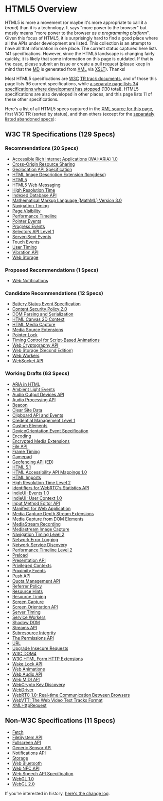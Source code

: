 # HTML5 Overview

HTML5 is more a movement (or maybe it's more appropriate to call it a *brand*) than it is a technology. It says "more power to the browser" but mostly means "more power to the browser *as a programming platform*". Given this focus of HTML5, it is surprisingly hard to find a good place where all the APIs under development are listed. This collection is an attempt to have all that information in one place. The current status captured here lists 141 specifications. However, since the HTML5 landscape is changing fairly quickly, it is likely that some information on this page is outdated. If that is the case, please submit an issue or create a pull request (please keep in mind that the [MD](README.md) is generated from [XML](html5.xml) via [XSLT](XSLT/xml2md.xsl)). Thanks!

Most HTML5 specifications are [W3C](http://www.w3.org/ "World Wide Web Consortium") [TR track documents](http://www.w3.org/2014/Process-20140801/#rec-advance "W3C Technical Reports"), and of those this page lists 96 current specifications, while [a separate page lists 34 specifications where development has stopped](MD/abandoned.md) (130 total). HTML5 specifications are also developed in other places, and this page lists 11 of these other specifications.

Here's a list of all HTML5 specs captured in the [XML source for this page](html5.xml), first W3C TR (sorted by status), and then others (except for the [separately listed abandoned specs](MD/abandoned.md)):

## W3C TR Specifications (129 Specs)

### Recommendations (20 Specs)

* [Accessible Rich Internet Applications (WAI-ARIA) 1.0](http://www.w3.org/TR/wai-aria "Accessibility of web content requires semantic information about widgets, structures, and behaviors, in order to allow assistive technologies to convey appropriate information to persons with disabilities. This specification provides an ontology of roles, states, and properties that define accessible user interface elements and can be used to improve the accessibility and interoperability of web content and applications. These semantics are designed to allow an author to properly convey user interface behaviors and structural information to assistive technologies in document-level markup.")
* [Cross-Origin Resource Sharing](http://www.w3.org/TR/cors "This document defines a mechanism to enable client-side cross-origin requests. Specifications that enable an API to make cross-origin requests to resources can use the algorithms defined by this specification. If such an API is used on http://example.org resources, a resource on http://hello-world.example can opt in using the mechanism described by this specification (e.g., specifying Access-Control-Allow-Origin: http://example.org as response header), which would allow that resource to be fetched cross-origin from http://example.org.")
* [Geolocation API Specification](http://www.w3.org/TR/geolocation-API "This specification defines an API that provides scripted access to geographical location information associated with the hosting device.")
* [HTML Image Description Extension (longdesc)](http://www.w3.org/TR/html-longdesc "This specification defines a longdesc attribute (based on the longdesc attribute of HTML 4) to link descriptions to images in HTML5 content. By allowing a hyperlink inside another one, this document explicitly redefines the HTML concept of hyperlink in a limited set of circumstances.")
* [HTML5](http://www.w3.org/TR/html5 "This specification defines the 5th major revision of the core language of the World Wide Web: the Hypertext Markup Language (HTML). In this version, new features are introduced to help Web application authors, new elements are introduced based on research into prevailing authoring practices, and special attention has been given to defining clear conformance criteria for user agents in an effort to improve interoperability.")
* [HTML5 Web Messaging](http://www.w3.org/TR/webmessaging "This specification defines two mechanism for communicating between browsing contexts in HTML documents.")
* [High Resolution Time](http://www.w3.org/TR/hr-time "This specification defines a JavaScript interface that provides the current time in sub-millisecond resolution and such that it is not subject to system clock skew or adjustments.")
* [Indexed Database API](http://www.w3.org/TR/IndexedDB "This document defines APIs for a database of records holding simple values and hierarchical objects. Each record consists of a key and some value. Moreover, the database maintains indexes over records it stores. An application developer directly uses an API to locate records either by their key or by using an index. A query language can be layered on this API. An indexed database can be implemented using a persistent B-tree data structure.")
* [Mathematical Markup Language (MathML) Version 3.0](http://www.w3.org/TR/MathML3 " This specification defines the Mathematical Markup Language, or MathML. MathML is a markup language for describing mathematical notation and capturing both its structure and content. The goal of MathML is to enable mathematics to be served, received, and processed on the World Wide Web, just as HTML has enabled this functionality for text. This specification of the markup language MathML is intended primarily for a readership consisting of those who will be developing or implementing renderers or editors using it, or software that will communicate using MathML as a protocol for input or output. It is not a User's Guide but rather a reference document. MathML can be used to encode both mathematical notation and mathematical content. About thirty-eight of the MathML tags describe abstract notational structures, while another about one hundred and seventy provide a way of unambiguously specifying the intended meaning of an expression. Additional chapters discuss how the MathML content and presentation elements interact, and how MathML renderers might be implemented and should interact with browsers. Finally, this document addresses the issue of special characters used for mathematics, their handling in MathML, their presence in Unicode, and their relation to fonts. While MathML is human-readable, authors typically will use equation editors, conversion programs, and other specialized software tools to generate MathML. Several versions of such MathML tools exist, both freely available software and commercial products, and more are under development.")
* [Navigation Timing](http://www.w3.org/TR/navigation-timing "This specification defines an interface for web applications to access timing information related to navigation and elements.")
* [Page Visibility](http://www.w3.org/TR/page-visibility "This specification defines a means for site developers to programmatically determine the current visibility state of the page in order to develop power and CPU efficient web applications.")
* [Performance Timeline](http://www.w3.org/TR/performance-timeline "This specification defines an interface for web applications to access timing information related to navigation and elements.")
* [Pointer Events](http://www.w3.org/TR/pointerevents "This document defines events and related interfaces for handling hardware agnostic pointer input from devices like a mouse, pen, or touchscreen. For compatibility with existing mouse-based content, this specification also describes a mapping to fire DOM3 Mouse Events for pointer device types other than mouse.")
* [Progress Events](http://www.w3.org/TR/progress-events "The Progress Events specification defines an event interface that can be used for measuring progress; e.g. HTTP entity body transfers. This specification is primarily meant to be used by other specifications.")
* [Selectors API Level 1](http://www.w3.org/TR/selectors-api "The Selectors API specification defines methods for retrieving Element nodes from the DOM by matching against a group of selectors.")
* [Server-Sent Events](http://www.w3.org/TR/eventsource "This specification defines an API for opening an HTTP connection for receiving push notifications from a server in the form of DOM events. The API is designed such that it can be extended to work with other push notification schemes such as Push SMS.")
* [Touch Events](http://www.w3.org/TR/touch-events "The Touch Events specification defines a set of low-level events that represent one or more points of contact with a touch-sensitive surface, and changes of those points with respect to the surface and any DOM elements displayed upon it (e.g. for touch screens) or associated with it (e.g. for drawing tablets without displays). It also addresses pen-tablet devices, such as drawing tablets, with consideration toward stylus capabilities.")
* [User Timing](http://www.w3.org/TR/user-timing "This specification defines an interface to help web developers measure the performance of their applications by giving them access to high precision timestamps.")
* [Vibration API](http://www.w3.org/TR/vibration "This specification defines an API that provides access to the vibration mechanism of the hosting device. Vibration is a form of tactile feedback.")
* [Web Storage](http://www.w3.org/TR/webstorage "This specification defines an API for persistent data storage of key-value pair data in Web clients.")

### Proposed Recommendations (1 Specs)

* [Web Notifications](http://www.w3.org/TR/notifications "Web notifications defines an API for end-user notifications. A notification allows alerting the user outside the context of a web page of an occurrence, such as the delivery of email.")

### Candidate Recommendations (12 Specs)

* [Battery Status Event Specification](http://www.w3.org/TR/battery-status "This specification defines a new DOM event type that provides information about the battery status of the hosting device and associated auxiliary devices.")
* [Content Security Policy 2.0](http://www.w3.org/TR/CSP2 "This document defines a policy language used to declare a set of content restrictions for a web resource, and a mechanism for transmitting the policy from a server to a client where the policy is enforced.")
* [DOM Parsing and Serialization](http://www.w3.org/TR/DOM-Parsing "This specification defines various APIs for programmatic access to HTML and generic XML parsers by web applications for use in parsing and serializing DOM nodes.")
* [HTML Canvas 2D Context](http://www.w3.org/TR/2dcontext "This specification defines the 2D Context for the HTML canvas element. The 2D Context provides objects, methods, and properties to draw and manipulate graphics on a canvas drawing surface.")
* [HTML Media Capture](http://www.w3.org/TR/html-media-capture "This specification defines HTML form enhancements that provide access to the audio, image and video capture capabilities of the device.")
* [Media Source Extensions](http://www.w3.org/TR/media-source "This specification extends HTMLMediaElement to allow JavaScript to generate media streams for playback. Allowing JavaScript to generate streams facilitates a variety of use cases like adaptive streaming and time shifting live streams.")
* [Pointer Lock](http://www.w3.org/TR/pointerlock "This specification defines an API that provides scripted access to raw mouse movement data while locking the target of mouse events to a single element and removing the cursor from view. This is an essential input mode for certain classes of applications, especially first person perspective 3D applications and 3D modelling software.")
* [Timing Control for Script-Based Animations](http://www.w3.org/TR/animation-timing "This document defines an API web page authors can use to write script-based animations where the user agent is in control of limiting the update rate of the animation. The user agent is in a better position to determine the ideal animation rate based on whether the page is currently in a foreground or background tab, what the current load on the CPU is, and so on. Using this API should therefore result in more appropriate utilization of the CPU by the browser.")
* [Web Cryptography API](http://www.w3.org/TR/WebCryptoAPI "This specification describes a JavaScript API for performing basic cryptographic operations in web applications, such as hashing, signature generation and verification, and encryption and decryption. Additionally, it describes an API for applications to generate and/or manage the keying material necessary to perform these operations. Uses for this API range from user or service authentication, document or code signing, and the confidentiality and integrity of communications.")
* [Web Storage (Second Edition)](http://www.w3.org/TR/webstorage "This specification defines an API for persistent data storage of key-value pair data in Web clients.")
* [Web Workers](http://www.w3.org/TR/workers "This specification defines an API that allows Web application authors to spawn background workers running scripts in parallel to their main page. This allows for thread-like operation with message-passing as the coordination mechanism.")
* [WebSocket API](http://www.w3.org/TR/websockets "This specification defines an API that enables Web pages to use the WebSocket protocol (defined by the IETF) for two-way communication with a remote host.")

### Working Drafts (63 Specs)

* [ARIA in HTML](http://www.w3.org/TR/html-aria "This specification defines the web developer rules (author conformance requirements) for the use of WAI-ARIA attributes on HTML 5.1 elements. It also defines requirements for Conformance Checking tools.")
* [Ambient Light Events](http://www.w3.org/TR/ambient-light "This specification defines a means to receive events that correspond to a light sensor detecting the presence of a light.")
* [Audio Output Devices API](http://www.w3.org/TR/audio-output "This document defines a set of JavaScript APIs that let a Web application manage how audio is rendered on the user audio output devices.")
* [Audio Processing API](http://www.w3.org/TR/audioproc "This specification introduces and compares two client-side APIs for processing and synthesizing real-time audio streams in the browser.")
* [Beacon](http://www.w3.org/TR/beacon "This specification defines an interoperable means for site developers to asynchronously transfer data from the user agent to a web server, with the user agent taking the responsibility to eventually send the data.")
* [Clear Site Data](http://www.w3.org/TR/clear-site-data "This document defines an imperative mechanism which allows web developers to instruct a user agent to clear a user's locally stored data related to a host and its subdomains.")
* [Clipboard API and Events](http://www.w3.org/TR/clipboard-apis "This document describes APIs for clipboard operations such as copy, cut and paste in web applications.")
* [Credential Management Level 1](http://www.w3.org/TR/credential-management-1 "This specification describes an imperative API enabling a website to request a user's credentials from a user agent, and to help the user agent correctly store user credentials for future use.")
* [Custom Elements](http://www.w3.org/TR/custom-elements "This specification describes the method for enabling the author to define and use new types of DOM elements in a document.")
* [DeviceOrientation Event Specification](http://www.w3.org/TR/orientation-event "This specification defines several new DOM event types that provide information about the physical orientation and motion of a hosting device.")
* [Encoding](http://www.w3.org/TR/encoding "While encodings have been defined to some extent, implementations have not always implemented them in the same way, have not always used the same labels, and often differ in dealing with undefined and former proprietary areas of encodings. This specification attempts to fill those gaps so that new implementations do not have to reverse engineer encoding implementations of the market leaders and existing implementations can converge.")
* [Encrypted Media Extensions](http://www.w3.org/TR/encrypted-media "This proposal extends HTMLMediaElement providing APIs to control playback of protected content. The API supports use cases ranging from simple clear key decryption to high value video (given an appropriate user agent implementation). License/key exchange is controlled by the application, facilitating the development of robust playback applications supporting a range of content decryption and protection technologies. This specification does not define a content protection or Digital Rights Management system. Rather, it defines a common API that may be used to discover, select and interact with such systems as well as with simpler content encryption systems. Implementation of Digital Rights Management is not required for compliance with this specification: only the simple clear key system is required to be implemented as a common baseline. The common API supports a simple set of content encryption capabilities, leaving application functions such as authentication and authorization to page authors. This is achieved by requiring content protection system-specific messaging to be mediated by the page rather than assuming out-of-band communication between the encryption system and a license or other server.")
* [File API](http://www.w3.org/TR/FileAPI "This specification provides an API for representing file objects in web applications, as well as programmatically selecting them and accessing their data.")
* [Frame Timing](http://www.w3.org/TR/frame-timing "This specification defines an interface to help web developers measure the performance of their applications by giving them access to frame performance data to facilitate smoothness (i.e. Frames per Second and Time to Frame) measurements.")
* [Gamepad](http://www.w3.org/TR/gamepad "The Gamepad specification defines a low-level interface that represents gamepad devices.")
* [Geofencing API](http://www.w3.org/TR/geofencing "This specification defines an API that lets webapps setup geographic boundaries around specific locations and then receive notifications when the hosting device enters or leaves those areas.") ([ED](https://w3c.github.io/geofencing-api/ "Editor's Draft"))
* [HTML 5.1](http://www.w3.org/TR/html51 "This specification defines the 5th major version, first minor revision of the core language of the World Wide Web: the Hypertext Markup Language (HTML). In this version, new features continue to be introduced to help Web application authors, new elements continue to be introduced based on research into prevailing authoring practices, and special attention continues to be given to defining clear conformance criteria for user agents in an effort to improve interoperability.")
* [HTML Accessibility API Mappings 1.0](http://www.w3.org/TR/html-aam-1.0 "HTML Accessibility API Mappings (HTML-AAM) defines how user agents map HTML 5.1 elements and attributes to platform accessibility application programming interfaces (APIs). It leverages and extends the Core Accessibility API Mappings 1.1 and the Accessible Name and Description: Computation and API Mappings 1.1 for use with the HTML 5.1 host language. Documenting these mappings promotes interoperable exposure of roles, states, properties, and events implemented by accessibility APIs and helps to ensure that this information appears in a manner consistent with author intent.")
* [HTML Imports](http://www.w3.org/TR/html-imports "HTML Imports are a way to include and reuse HTML documents in other HTML documents.")
* [High Resolution Time Level 2](http://www.w3.org/TR/hr-time-2 "This specification defines an API that provides the current time in sub-millisecond resolution and such that it is not subject to system clock skew or adjustments.")
* [Identifiers for WebRTC's Statistics API](http://www.w3.org/TR/webrtcstats "This document defines a set of JavaScript APIs that allow access to the statistical information about a PeerConnection.")
* [IndieUI: Events 1.0](http://www.w3.org/TR/indie-ui-events "IndieUI: Events 1.0 is an abstraction between physical, device-specific user interaction events and inferred user intent such as scrolling or changing values. This provides an intermediate layer between device- and modality-specific user interaction events, and the basic user interface functionality used by web applications. IndieUI: Events focuses on granular user interface interactions such as scrolling the view, canceling an action, changing the value of a user input widget, selecting a range, placing focus on an object, etc. Implementing platforms will combine modality-specific user input, user idiosyncratic heuristics to determine the specific corresponding Indie UI event, and send that to the web application in addition to the modality-specific input such as mouse or keyboard events, should applications wish to process it.")
* [IndieUI: User Context 1.0](http://www.w3.org/TR/indie-ui-context "IndieUI: User Context defines a set of preferences that users can choose to expose to web applications, and an API for user agents to access the preferences and listen for changes. User can set preferences for features such as screen and font size, color, and typographical preferences. Users with disabilities can provide information about assistive technologies in use, indicate that the display is in an accessibility mode, and indicate whether and what kind of subtitles and audio descriptions they need. Web applications can use this information to optimize the presentation without a requirement to target a specific device, operating system, or locale. While customizations based on these properties benefit users, the information could also be used to make assumptions about users or compromise anonymity. Therefore, the specification includes user agent requirements to allow users to opt out and choose not to expose information on a category basis to preserve privacy.")
* [Input Method Editor API](http://www.w3.org/TR/ime-api "This specification defines an ”IME API” that provides Web applications with scripted access to an IME (input-method editor) associated with a hosting user agent. This IME API includes: an InputMethodContext interface, which provides methods to retrieve detailed data from an in-progress IME composition; and a Composition dictionary, which represents read-only attributes about the current composition, such as the actual text and its style. This API is designed to be used in conjunction with DOM events.")
* [Manifest for Web Application](http://www.w3.org/TR/appmanifest "This specification defines a JSON-based manifest that provides developers with a centralized place to put metadata associated with a web application. This includes, but is not limited to, the web application's name, links to icons, as well as the preferred URL to open when a user launches the web application. The manifest also allows developers to declare a default orientation for their web application, as well as providing the ability to set the display mode for the application (e.g., in fullscreen). Additionally, the manifest allows a developer to ”scope” a web application to a URL. This restricts the URLs to which the application can be navigated and provides a means to ”deep link” into a web application from other applications. Using this metadata, user agents can provide developers with means to create user experiences that are more comparable to that of a native application. In addition, this specification defines the manifest link type, which provides a declarative means for a document to be associated with a manifest.")
* [Media Capture Depth Stream Extensions](http://www.w3.org/TR/mediacapture-depth "This specification extends the Media Capture and Streams specification to allow a depth stream to be requested from the web platform using APIs familiar to web authors.")
* [Media Capture from DOM Elements](http://www.w3.org/TR/mediacapture-fromelement "This document defines how a stream of media can be captured from a DOM element, such as a <video>, <audio>, or <canvas> element, in the form of a MediaStream.")
* [MediaStream Recording](http://www.w3.org/TR/mediastream-recording "This document defines a recording API for use with MediaStreams as defined in Media Capture and Streams.")
* [Mediastream Image Capture](http://www.w3.org/TR/image-capture "This document specifies the takePhoto() and getFrame() methods, and corresponding camera settings for use with MediaStreams as defined in Media Capture and Streams.")
* [Navigation Timing Level 2](http://www.w3.org/TR/navigation-timing-2 "This specification defines an interface for web applications to access the complete timing information for navigation of a document.")
* [Network Error Logging](http://www.w3.org/TR/network-error-logging "This document defines a mechanism that enables developers to declare a network error reporting policy for a web application. A user agent can use this policy to report encountered network errors that prevented it from successfully fetching requested resources.")
* [Network Service Discovery](http://www.w3.org/TR/discovery-api "This specification defines a mechanism for an HTML document to discover and subsequently communicate with HTTP-based services advertised via common discovery protocols within the current network.")
* [Performance Timeline Level 2](http://www.w3.org/TR/performance-timeline-2 "This specification extends the High Resolution Time specification by providing methods to store and retrieve high resolution performance metric data.")
* [Preload](http://www.w3.org/TR/preload "This specification defines the preload keyword that may be used with link elements. This keyword provides a declarative fetch primitive that initiates an early fetch and separates fetching from resource execution.")
* [Presentation API](http://www.w3.org/TR/presentation-api "This specification defines an API to enable web content to access external presentation-type displays and use them for presenting web content.")
* [Privileged Contexts](http://www.w3.org/TR/powerful-features "This specification provides guidelines for user agent implementors and spec authors for implementing features whose properties dictate that they be exposed to the web only within a trustworthy environment.")
* [Proximity Events](http://www.w3.org/TR/proximity "This specification defines a means to receive events that correspond to a proximity sensor detecting the presence of a physical object. ")
* [Push API](http://www.w3.org/TR/push-api "The Push API provides webapps with scripted access to server-sent messages, for simplicity referred to here as push messages, as delivered by push services. A push service allows an application server to send messages to a webapp, regardless of whether the webapp is currently active on the user agent. The push message will be delivered to a Service Worker, which could then store the message's data or display a notification to the user. This specification is designed to promote compatibility with any delivery method for push messages from push services to user agents.")
* [Quota Management API](http://www.w3.org/TR/quota-api "This specification defines an API to manage usage and availability of local storage resources, and defines a means by which a user agent (UA) may grant Web applications permission to use more local space, temporarily or persistently, via various different storage APIs.")
* [Referrer Policy](http://www.w3.org/TR/referrer-policy "This document describes how an author can set a referrer policy for documents they create, and the impact of such a policy on the referer HTTP header for outgoing requests and navigations.")
* [Resource Hints](http://www.w3.org/TR/resource-hints "This specification defines the dns-prefetch, preconnect, prefetch, and prerender relationships of the HTML Link Element (<link>). These primitives enable the developer, and the server generating or delivering the resources, to assist the user agent in the decision process of which origins it should connect to, and which resources it should fetch and preprocess to improve page performance.")
* [Resource Timing](http://www.w3.org/TR/resource-timing "This specification defines an interface for web applications to access timing information related to HTML elements.")
* [Screen Capture](http://www.w3.org/TR/screen-capture "This document defines how a user's display, or parts thereof, can be used as the source of a media stream using getOutputMedia, an extension to the Media Capture API.")
* [Screen Orientation API](http://www.w3.org/TR/screen-orientation "The Screen Orientation API provides the ability to read the screen orientation type and angle, to be informed when the screen orientation state changes, and be able to lock the screen orientation to a specific state.")
* [Server Timing](http://www.w3.org/TR/server-timing "This specification introduces Server Timing, which enables the server to communicate performance metrics about the request-response cycle to the user agent, and a JavaScript interface to enable applications to collect, process, and act on these metrics to optimize application delivery.")
* [Service Workers](http://www.w3.org/TR/service-workers "This specification describes a method that enables applications to take advantage of persistent background processing, including hooks to enable bootstrapping of web applications while offline. The core of this system is an event-driven Web Worker, which responds to events dispatched from documents and other sources. A system for managing installation, versions, and upgrades is provided. The Service Worker is a generic entry point for event-driven background processing in the Web Platform that is extensible by other specifications.")
* [Shadow DOM](http://www.w3.org/TR/shadow-dom "This specification describes a method of establishing and maintaining functional boundaries between DOM trees and how these trees interact with each other within a document, thus enabling better functional encapsulation within the DOM.")
* [Streams API](http://www.w3.org/TR/streams-api "WHATWG Streams API spec provides an API for representing and handling a stream of data in JavaScript. This W3C spec is intended to extend the WHATWG spec to meet requirements specific to the browser environment.")
* [Subresource Integrity](http://www.w3.org/TR/SRI "This specification defines a mechanism by which user agents may verify that a fetched resource has been delivered without unexpected manipulation.")
* [The Permissions API](http://www.w3.org/TR/permissions "The Permissions API allows a web application to be aware of the status of a given permission, to know whether it is granted, denied or if the user will be asked whether the permission should be granted.")
* [URL](http://www.w3.org/TR/url-1 "The URL Standard defines URLs, domains, IP addresses, the application/x-www-form-urlencoded format, and their API.")
* [Upgrade Insecure Requests](http://www.w3.org/TR/upgrade-insecure-requests "This document defines a mechanism which allows authors to instruct a user agent to upgrade a priori insecure resource requests to secure transport before fetching them.")
* [W3C DOM4](http://www.w3.org/TR/dom "DOM defines a platform-neutral model for events and node trees.")
* [W3C HTML Form HTTP Extensions](http://www.w3.org/TR/form-http-extensions "This is an addendum to the specification of HTML5 forms extending the abilities of configuring HTTP requests through HTML markup. This document has been developed as a result of work contributed in addressing HTML WG ISSUE-195: Enhance http request generation from forms.")
* [Wake Lock API](http://www.w3.org/TR/wake-lock "This document specifies an API that allows web applications to request a wake lock. A wake lock prevents some aspect of the device from entering a power-saving state (e.g., preventing the system from turning off the screen).")
* [Web Animations](http://www.w3.org/TR/web-animations "This specification defines a model for synchronization and timing of changes to the presentation of a Web page. This specification also defines an application programming interface for interacting with this model and it is expected that further specifications will define declarative means for exposing these features.")
* [Web Audio API](http://www.w3.org/TR/webaudio "This specification describes a high-level JavaScript API for processing and synthesizing audio in web applications. The primary paradigm is of an audio routing graph, where a number of AudioNode objects are connected together to define the overall audio rendering. The actual processing will primarily take place in the underlying implementation (typically optimized Assembly/C/C++ code), but direct JavaScript processing and synthesis is also supported. This API is designed to be used in conjunction with other APIs and elements on the web platform, notably: XMLHttpRequest (using the responseType and response attributes). For games and interactive applications, it is anticipated to be used with the canvas 2D and WebGL 3D graphics APIs.")
* [Web MIDI API](http://www.w3.org/TR/webmidi " Some user agents have connected music devices, such as synthesizers, keyboard and other controllers, and drum machines. The widely adopted Musical Instrument Digital Interface (MIDI) protocol enables electronic musical instruments, controllers and computers to communicate and synchronize with each other. MIDI does not transmit audio signals: instead, it sends event messages about musical notes, controller signals for parameters such as volume, vibrato and panning, cues and clock signals to set the tempo, and system-specific MIDI communications (e.g. to remotely store synthesizer-specific patch data). This same protocol has become a standard for non-musical uses, such as show control, lighting and special effects control. This specification defines an API supporting the MIDI protocol, enabling web applications to enumerate and select MIDI input and output devices on the client system and send and receive MIDI messages. It is intended to enable non-music MIDI applications as well as music ones, by providing low-level access to the MIDI devices available on the users' systems. At the same time, the Web MIDI API is not intended to become a semantic controller platform; it is designed to expose the mechanics of MIDI input and output interfaces, and the practical aspects of sending and receiving MIDI messages, without identifying what those actions might mean semantically. To some users, ”MIDI” has become synonymous with Standard MIDI Files and General MIDI. That is not the intent of this API; the use case of simply playing back a .SMF file is not within the purview of this specification (it could be considered a different format to be supported by the HTML5 <audio> element, for example). The Web MIDI API is intended to enable direct access to devices that respond to MIDI - external synthesizers or lighting systems, for example, or even the software synthesizers that are built in to many common operating systems. The Web MIDI API is also explicitly designed to enable a new class of applications on the web that can respond to MIDI controller inputs - using external hardware controllers with physical buttons, knobs and sliders (as well as musical controllers like keyboard, guitar or wind instrument controllers) to control web applications. The Web MIDI API is also expected to be used in conjunction with other APIs and elements of the web platform, notably the Web Audio API and High-Resolution Time. This API is also intended to be familiar to users of MIDI APIs on other systems, such as Apple's CoreMIDI and Microsoft's Windows MIDI API.")
* [WebCrypto Key Discovery](http://www.w3.org/TR/webcrypto-key-discovery "This specification describes a JavaScript API for discovering named, origin-specific pre-provisioned cryptographic keys for use with the Web Cryptography API. Pre-provisioned keys are keys which have been made available to the UA by means other than the generation, derivation, import functions of the Web Cryptography API. Origin-specific keys are keys that are available only to a specified origin. Named keys are identified by a name assumed to be known to the origin in question and provisioned with the key itself.")
* [WebDriver](http://www.w3.org/TR/webdriver "This specification defines the WebDriver API, a platform-and language-neutral interface that allows programs or scripts to introspect into, and control the behaviour of, a web browser. The WebDriver API is primarily intended to allow developers to write tests that automate a browser from a separate controlling process, but may also be implemented in such a way as to allow in-browser scripts to control a browser. The WebDriver API is defined by a set of interfaces to discover and manipulate DOM elements on a page, and to control the behaviour of the containing browser. This specification also includes a non-normative reference useful for browser vendors.")
* [WebRTC 1.0: Real-time Communication Between Browsers](http://www.w3.org/TR/webrtc "This document defines a set of ECMAScript APIs in WebIDL to allow media to be sent over the network to another browser or device implementing the appropriate set of real-time protocols, and media to be received from another browser or device. This specification is being developed in conjunction with a protocol specification developed by the IETF RTCWEB group and an API specification to get access to local media devices developed by the Media Capture Task Force.")
* [WebVTT: The Web Video Text Tracks Format](http://www.w3.org/TR/webvtt1 "This specification defines WebVTT, the Web Video Text Tracks format. Its main use is for marking up external text track resources in connection with the HTML <track> element. WebVTT files provide captions or subtitles for video content, and also text video descriptions, chapters for content navigation, and more generally any form of metadata that is time-aligned with audio or video content.")
* [XMLHttpRequest](http://www.w3.org/TR/XMLHttpRequest "The XMLHttpRequest specification defines an API that provides scripted client functionality for transferring data between a client and a server.")

## Non-W3C Specifications (11 Specs)

* [Fetch](https://fetch.spec.whatwg.org/ "The Fetch standard defines requests, responses, and the process that binds them; fetching.")
* [FileSystem API](http://w3c.github.io/filesystem-api/ "The FileSystem API defines functionality on a local sandboxed file system within the same origin of the Web Application that created it. It exposes standard file system operations to Web Applications, such as creation of files and directories, and reading and writing of them (from and to disk), including other programmatic manipulation of files and directories.")
* [Fullscreen API](https://fullscreen.spec.whatwg.org/ "Fullscreen defines the fullscreen API for the web platform.")
* [Generic Sensor API](http://w3c.github.io/sensors/ "This specification defines a framework for exposing sensor data to the Open Web Platform in a consistent way. It does so by defining a blueprint for writing specifications of concrete sensors along with an abstract Sensor interface that can be extended to accommodate different sensor types.")
* [Notifications API](https://notifications.spec.whatwg.org/ "This standard defines an API to display notifications to the end user, typically outside the top-level browsing context's viewport. It is designed to be compatible with existing notification systems, while remaining platform-independent.")
* [Storage](https://storage.spec.whatwg.org/ "The Storage Standard defines an API for persistent storage and quota estimates, as well as the platform storage architecture.")
* [Web Bluetooth](https://webbluetoothcg.github.io/web-bluetooth/ "This document describes an API to discover and communicate with devices over the Bluetooth 4 wireless standard using the Generic Attribute Profile (GATT).")
* [Web NFC API](http://w3c.github.io/web-nfc/ "Near Field Communication (NFC) enables wireless communication between two devices at close proximity, usually less than a few centimeters. NFC is an international standard (ISO/IEC 18092) defining an interface and protocol for simple wireless interconnection of closely coupled devices operating at 13.56 MHz. This specification defines an API to manage selected NFC use-cases from web pages, and to enable new use-cases based on NFC technology.")
* [Web Speech API Specification](https://dvcs.w3.org/hg/speech-api/raw-file/tip/speechapi.html "This specification defines a JavaScript API to enable web developers to incorporate speech recognition and synthesis into their web pages. It enables developers to use scripting to generate text-to-speech output and to use speech recognition as an input for forms, continuous dictation and control. The JavaScript API allows web pages to control activation and timing and to handle results and alternatives.")
* [WebGL 1.0](https://www.khronos.org/registry/webgl/specs/latest/1.0/ "This specification describes an additional rendering context and support objects for the HTML 5 canvas element. This context allows rendering using an API that conforms closely to the OpenGL ES 2.0 API.")
* [WebGL 2.0](https://www.khronos.org/registry/webgl/specs/latest/2.0/ "This is Version 2.0 of the WebGL Specification. This specification describes an additional rendering context and support objects for the HTML 5 canvas element. This context allows rendering using an API that conforms closely to the OpenGL ES 3.0 API. This document should be read as an extension to the WebGL 1.0 specification. It will only describe the differences from 1.0.")


If you're interested in history, [here's the change log](MD/history.md).